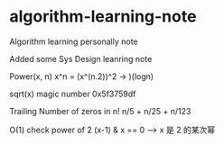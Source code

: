 # algorithm-learning-note

Algorithm learning personally note

Added some Sys Design leanring note

Power(x, n)
x^n = (x^(n.2))^2 -> )(logn)

sqrt(x)
magic number 0x5f3759df

Trailing Number of zeros in n!
n/5 + n/25 + n/123

O(1) check power of 2
(x-1) & x == 0 --> x 是 2 的某次幂
